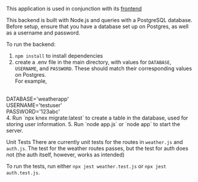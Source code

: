 This application is used in conjunction with its [frontend](https://github.com/mtthwleung/Weather-App-Frontend)

This backend is built with Node.js and queries with a PostgreSQL database. Before setup, ensure that you have a database set up on Postgres, as well as a username and password.

To run the backend:
1. `npm install` to install dependencies
2. create a .env file in the main directory, with values for `DATABASE`, `USERNAME`, and `PASSWORD`. These should match their corresponding values on Postgres.
<br> For example,
<br>
   DATABASE='weatherapp'
<br>
   USERNAME='testuser'
<br>
   PASSWORD='123abc'
<br>
4. Run `npx knex migrate:latest` to create a table in the database, used for storing user information.
5. Run `node app.js` or `node app` to start the server.

Unit Tests
There are currently unit tests for the routes in `weather.js` and `auth.js`.
The test for the weather routes passes, but the test for auth does not (the auth itself, however, works as intended)

To run the tests, run either `npx jest weather.test.js` or `npx jest auth.test.js`.
